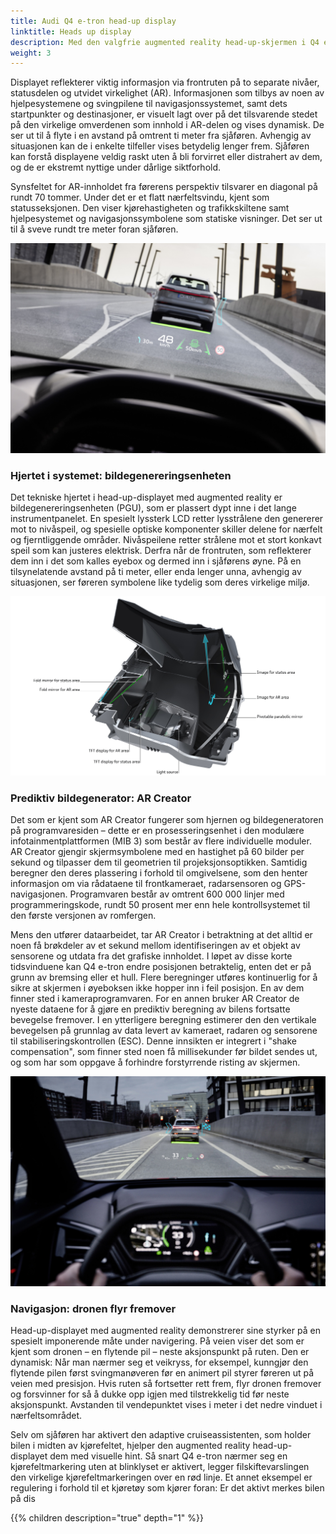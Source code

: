 ```yaml
---
title: Audi Q4 e-tron head-up display
linktitle: Heads up display
description: Med den valgfrie augmented reality head-up-skjermen i Q4 e-tron og Q4 Sportback e-tron, tar Audi et stort skritt fremover innen skjermteknologi. 
weight: 3
---
```


Displayet reflekterer viktig informasjon via frontruten på to separate nivåer, statusdelen og utvidet virkelighet (AR). Informasjonen som tilbys av noen av hjelpesystemene og svingpilene til navigasjonssystemet, samt dets startpunkter og destinasjoner, er visuelt lagt over på det tilsvarende stedet på den virkelige omverdenen som innhold i AR-delen og vises dynamisk. De ser ut til å flyte i en avstand på omtrent ti meter fra sjåføren. Avhengig av situasjonen kan de i enkelte tilfeller vises betydelig lenger frem. Sjåføren kan forstå displayene veldig raskt uten å bli forvirret eller distrahert av dem, og de er ekstremt nyttige under dårlige siktforhold.

Synsfeltet for AR-innholdet fra førerens perspektiv tilsvarer en diagonal på rundt 70 tommer. Under det er et flatt nærfeltsvindu, kjent som statusseksjonen. Den viser kjørehastigheten og trafikkskiltene samt hjelpesystemet og navigasjonssymbolene som statiske visninger. Det ser ut til å sveve rundt tre meter foran sjåføren.

![Headup](headup.jpg "Headup display")

### Hjertet i systemet: bildegenereringsenheten

Det tekniske hjertet i head-up-displayet med augmented reality er bildegenereringsenheten (PGU), som er plassert dypt inne i det lange instrumentpanelet. En spesielt lyssterk LCD retter lysstrålene den genererer mot to nivåspeil, og spesielle optiske komponenter skiller delene for nærfelt og fjerntliggende områder. Nivåspeilene retter strålene mot et stort konkavt speil som kan justeres elektrisk. Derfra når de frontruten, som reflekterer dem inn i det som kalles eyebox og dermed inn i sjåførens øyne. På en tilsynelatende avstand på ti meter, eller enda lenger unna, avhengig av situasjonen, ser føreren symbolene like tydelig som deres virkelige miljø.

![Head up unit](headupunit.jpg)

### Prediktiv bildegenerator: AR Creator

Det som er kjent som AR Creator fungerer som hjernen og bildegeneratoren på programvaresiden – dette er en prosesseringsenhet i den modulære infotainmentplattformen (MIB 3) som består av flere individuelle moduler. AR Creator gjengir skjermsymbolene med en hastighet på 60 bilder per sekund og tilpasser dem til geometrien til projeksjonsoptikken. Samtidig beregner den deres plassering i forhold til omgivelsene, som den henter informasjon om via rådataene til frontkameraet, radarsensoren og GPS-navigasjonen. Programvaren består av omtrent 600 000 linjer med programmeringskode, rundt 50 prosent mer enn hele kontrollsystemet til den første versjonen av romfergen.

Mens den utfører dataarbeidet, tar AR Creator i betraktning at det alltid er noen få brøkdeler av et sekund mellom identifiseringen av et objekt av sensorene og utdata fra det grafiske innholdet. I løpet av disse korte tidsvinduene kan Q4 e-tron endre posisjonen betraktelig, enten det er på grunn av bremsing eller et hull. Flere beregninger utføres kontinuerlig for å sikre at skjermen i øyeboksen ikke hopper inn i feil posisjon. En av dem finner sted i kameraprogramvaren. For en annen bruker AR Creator de nyeste dataene for å gjøre en prediktiv beregning av bilens fortsatte bevegelse fremover. I en ytterligere beregning estimerer den den vertikale bevegelsen på grunnlag av data levert av kameraet, radaren og sensorene til stabiliseringskontrollen (ESC). Denne innsikten er integrert i "shake compensation", som finner sted noen få millisekunder før bildet sendes ut, og som har som oppgave å forhindre forstyrrende risting av skjermen.

![Headup](headup2.jpg "Headup display")

### Navigasjon: dronen flyr fremover

Head-up-displayet med augmented reality demonstrerer sine styrker på en spesielt imponerende måte under navigering. På veien viser det som er kjent som dronen – en flytende pil – neste aksjonspunkt på ruten. Den er dynamisk: Når man nærmer seg et veikryss, for eksempel, kunngjør den flytende pilen først svingmanøveren før en animert pil styrer føreren ut på veien med presisjon. Hvis ruten så fortsetter rett frem, flyr dronen fremover og forsvinner for så å dukke opp igjen med tilstrekkelig tid før neste aksjonspunkt. Avstanden til vendepunktet vises i meter i det nedre vinduet i nærfeltsområdet.

Selv om sjåføren har aktivert den adaptive cruiseassistenten, som holder bilen i midten av kjørefeltet, hjelper den augmented reality head-up-displayet dem med visuelle hint. Så snart Q4
e-tron nærmer seg en kjørefeltmarkering uten at blinklyset er aktivert, legger filskiftevarslingen den virkelige kjørefeltmarkeringen over en rød linje. Et annet eksempel er regulering i forhold til et kjøretøy som kjører foran: Er det aktivt merkes bilen på dis

{{% children description="true" depth="1" %}}
